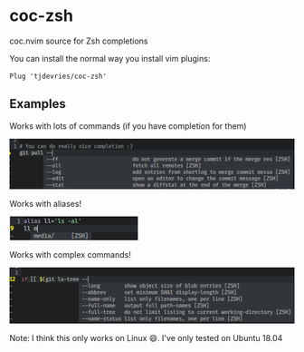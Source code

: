# coc-zsh

coc.nvim source for Zsh completions

You can install the normal way you install vim plugins:

```
Plug 'tjdevries/coc-zsh'
```

## Examples

Works with lots of commands (if you have completion for them)

![git_completion](./media/git_completion.png)


Works with aliases!

![alias_completion](./media/alias_example.png)

Works with complex commands!

![complex_competion](./media/complex_example.png)


Note: I think this only works on Linux :smile:. I've only tested on Ubuntu 18.04
